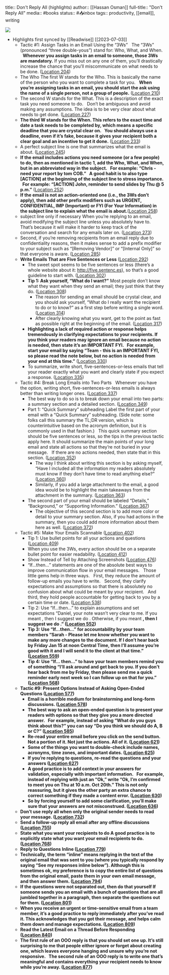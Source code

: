 title:: Don't Reply All (highlights)
author:: [[Hassan Osman]]
full-title:: "Don't Reply All"
media:: #books
status:: #📥inbox 
tags:: productivity, [[email]], writing


![](https://images-na.ssl-images-amazon.com/images/I/51blqpnkraL._SL200_.jpg)

- Highlights first synced by [[Readwise]] [[2023\-07\-03]]
	- Tactic #1: Assign Tasks in an Email Using the “3Ws”   The “3Ws” (pronounced “three double\-yous”) stand for: Who, What, and When.   **Whenever you assign tasks in an email to someone, those 3Ws are mandatory.** If you miss out on any one of them, you’ll drastically increase the chance that you’ll miscommunicate on what needs to be done. ([Location 204](https://readwise.io/to_kindle?action=open&asin=B018MGHZWO&location=204))
	- The Who The first W stands for the Who. This is basically the name of the person who you want to complete a task for you.   **When you’re assigning tasks in an email, you should start the ask using the name of a single person, not a group of people.** ([Location 210](https://readwise.io/to_kindle?action=open&asin=B018MGHZWO&location=210))
	- The second W stands for the What. This is a description of the exact task you need someone to do.   Don’t be ambiguous and avoid making any assumptions. The idea is to be very clear about what needs to get done. ([Location 227](https://readwise.io/to_kindle?action=open&asin=B018MGHZWO&location=227))
	- **The third W stands for the When. This refers to the exact time and date a task needs to be completed by, which means a specific deadline that you are crystal clear on.   You should always use a deadline, even if it’s fake, because it gives your recipient both a clear goal and an incentive to get it done.** ([Location 233](https://readwise.io/to_kindle?action=open&asin=B018MGHZWO&location=233))
	- A perfect subject line is one that summarizes what the email is about. ([Location 245](https://readwise.io/to_kindle?action=open&asin=B018MGHZWO&location=245))
	- **If the email includes actions you need someone (or a few people) to do, then as mentioned in tactic 1, add the Who, What, and When, but in an abbreviated way in the subject.   For example: “Chris \- need your report by tom COB.”   A good habit is to also type [ACTION] at the beginning of the subject line to stress importance.   For example: “[ACTION] John, reminder to send slides by Thu @ 5 p.m.”** ([Location 252](https://readwise.io/to_kindle?action=open&asin=B018MGHZWO&location=252))
	- **If the email is not an action\-oriented one (i.e., the 3Ws don’t apply), then add other prefix modifiers such as URGENT, CONFIDENTIAL, IMP (Important) or FYI (For Your Information) in the subject line to explain what the email is about.**([Location 258](https://readwise.io/to_kindle?action=open&asin=B018MGHZWO&location=258))
	- subject line only if necessary When you’re replying to an email, avoid modifying the subject line unless you absolutely have to. That’s because it will make it harder to keep track of the conversation and search for any emails later on. ([Location 273](https://readwise.io/to_kindle?action=open&asin=B018MGHZWO&location=273))
	- Second, if you’re removing recipients from an email reply due to confidentiality reasons, then it makes sense to add a prefix modifier to your subject such as “[Removing Vendor]” or “[Internal Only]” so that everyone is aware. ([Location 285](https://readwise.io/to_kindle?action=open&asin=B018MGHZWO&location=285))
	- **Write Emails That are Five Sentences or Less** ([Location 292](https://readwise.io/to_kindle?action=open&asin=B018MGHZWO&location=292))
		- The sweet spot seems to be five sentences or less (there’s a whole website about it: http://five.sentenc.es), so that’s a good guideline to start with. ([Location 302](https://readwise.io/to_kindle?action=open&asin=B018MGHZWO&location=302))
		- **Tip 1: Ask yourself, “What do I want?”** Most people don’t know what they want when they send an email; they just think that they do. ([Location 308](https://readwise.io/to_kindle?action=open&asin=B018MGHZWO&location=308))
			- The reason for sending an email should be crystal clear, and you should ask yourself, “What do I really want the recipient to do or to know?” as a first step before writing a single word. ([Location 314](https://readwise.io/to_kindle?action=open&asin=B018MGHZWO&location=314))
			- After clearly knowing what you want, get to the point as fast as possible right at the beginning of the email. ([Location 317](https://readwise.io/to_kindle?action=open&asin=B018MGHZWO&location=317))
		- **Highlighting a lack of required action or response helps tremendously in clarifying expectations to your recipients. If you think your readers may ignore an email because no action is needed, then state it’s an IMPORTANT FYI.   For example, start your email by saying “Team \- this is an IMPORTANT FYI, so please read the note below, but no action is needed from your end at this time.”** ([Location 330](https://readwise.io/to_kindle?action=open&asin=B018MGHZWO&location=330))
		- To summarize, write short, five\-sentences\-or\-less emails that tell your reader exactly what you want and clearly state if you expect a response. ([Location 335](https://readwise.io/to_kindle?action=open&asin=B018MGHZWO&location=335))
	- Tactic #4: Break Long Emails into Two Parts   Whenever you have the option, writing short, five\-sentences\-or\-less emails is always better than writing longer ones. ([Location 337](https://readwise.io/to_kindle?action=open&asin=B018MGHZWO&location=337))
		- The best way to do so is to break down your email into two parts: a summary section and a detailed section. ([Location 349](https://readwise.io/to_kindle?action=open&asin=B018MGHZWO&location=349))
		- Part 1: “Quick Summary” subheading Label the first part of your email with a “Quick Summary” subheading. (Side note: some folks call this summary the TL;DR version, which is counterintuitive based on the acronym definition, but it is commonly used in that fashion.)   This quick summary section should be five sentences or less, so the tips in the previous tactic apply here. It should summarize the main points of your long email and state all actions so that they’re not buried in your message.   If there are no actions needed, then state that in this section. ([Location 352](https://readwise.io/to_kindle?action=open&asin=B018MGHZWO&location=352))
			- The way I think about writing this section is by asking myself, “Have I included all the information my readers absolutely must know if they don’t have time to read anything else?” ([Location 360](https://readwise.io/to_kindle?action=open&asin=B018MGHZWO&location=360))
			- Similarly, if you add a large attachment to the email, a good idea would be to highlight the main takeaways from the attachment in the summary. ([Location 363](https://readwise.io/to_kindle?action=open&asin=B018MGHZWO&location=363))
		- The second part of your email should be labeled “Details,” “Background,” or “Supporting Information.” ([Location 367](https://readwise.io/to_kindle?action=open&asin=B018MGHZWO&location=367))
			- The objective of this second section is to add more color or detail to your summary section. Also, if you had actions in the summary, then you could add more information about them here as well. ([Location 372](https://readwise.io/to_kindle?action=open&asin=B018MGHZWO&location=372))
	- Tactic #5: Make Your Emails Scannable ([Location 402](https://readwise.io/to_kindle?action=open&asin=B018MGHZWO&location=402))
		- Tip 1: Use bullet points for all your actions and questions ([Location 409](https://readwise.io/to_kindle?action=open&asin=B018MGHZWO&location=409))
		- When you use the 3Ws, every action should be on a separate bullet point for easier readability. ([Location 412](https://readwise.io/to_kindle?action=open&asin=B018MGHZWO&location=412))
		- Show Instead of Tell by Attaching Screenshots ([Location 476](https://readwise.io/to_kindle?action=open&asin=B018MGHZWO&location=476))
		- “If…then…” statements are one of the absolute best ways to improve communication flow in your email messages.   Those little gems help in three ways.   First, they reduce the amount of follow\-up emails you have to write.   Second, they clarify expectations and assumptions so that there is absolutely no confusion about what could be meant by your recipient.   And third, they hold people accountable for getting back to you by a certain time or date. ([Location 538](https://readwise.io/to_kindle?action=open&asin=B018MGHZWO&location=538))
		- Tip 2: Use “If…then…” to explain assumptions and set expectations “Daniel, your note wasn’t very clear to me. If you meant <A>, then I suggest we do <X>. Otherwise, if you meant <B>, then I suggest we do <Y>.” ([Location 552](https://readwise.io/to_kindle?action=open&asin=B018MGHZWO&location=552))
		- Tip 3: Use “If…then…” for accountability by your team members “Sarah \- Please let me know whether you want to make any more changes to the document. If I don’t hear back by Friday Jan 15 at noon Central Time, then I’ll assume you’re good with it and I will send it to the client at that time.” ([Location 559](https://readwise.io/to_kindle?action=open&asin=B018MGHZWO&location=559))
		- Tip 4: Use “If… then…” to have your team members remind you of something “I’ll ask around and get back to you. If you don’t hear back from me by Friday, then please send me a quick reminder early next week so I can follow up on that for you.” ([Location 568](https://readwise.io/to_kindle?action=open&asin=B018MGHZWO&location=568))
	- Tactic #9: Present Options Instead of Asking Open\-Ended Questions ([Location 577](https://readwise.io/to_kindle?action=open&asin=B018MGHZWO&location=577))
		- Email is a horrible medium for brainstorming and long\-form discussions. ([Location 578](https://readwise.io/to_kindle?action=open&asin=B018MGHZWO&location=578))
		- The best way to ask an open\-ended question is to present your readers with options so that they give you a more directed answer.   For example, instead of asking “What do you guys think about this?” you can say “Do you think we should do A, B or C?” ([Location 585](https://readwise.io/to_kindle?action=open&asin=B018MGHZWO&location=585))
		- Re\-read your entire email before you click on the send button. Not a portion of it. Not just the actions. All of it. ([Location 621](https://readwise.io/to_kindle?action=open&asin=B018MGHZWO&location=621))
		- Some of the things you want to double\-check include names, acronyms, time zones, and important dates. ([Location 625](https://readwise.io/to_kindle?action=open&asin=B018MGHZWO&location=625))
		- If you’re replying to questions, re\-read the questions and your answers ([Location 627](https://readwise.io/to_kindle?action=open&asin=B018MGHZWO&location=627))
		- A good practice is to add context in your answers for validation, especially with important information.   For example, instead of replying with just an “Ok,” write “Ok, I’m confirmed to meet you on Thu at 10 a.m. Oct 20th.” This is not only reassuring, but it gives the other party an extra chance to correct something if they made a content error. ([Location 630](https://readwise.io/to_kindle?action=open&asin=B018MGHZWO&location=630))
		- So by forcing yourself to add some clarification, you’ll make sure that your answers are not misconstrued. ([Location 636](https://readwise.io/to_kindle?action=open&asin=B018MGHZWO&location=636))
	- Don’t use reply all when only the original sender needs to read your message. ([Location 732](https://readwise.io/to_kindle?action=open&asin=B018MGHZWO&location=732))
	- Send a follow\-up reply all email after any offline discussions ([Location 755](https://readwise.io/to_kindle?action=open&asin=B018MGHZWO&location=755))
	- State what you want your recipients to do A good practice is to explicitly state what you want your email recipients to do. ([Location 768](https://readwise.io/to_kindle?action=open&asin=B018MGHZWO&location=768))
	- Reply to Questions Inline ([Location 779](https://readwise.io/to_kindle?action=open&asin=B018MGHZWO&location=779))
	- Technically, the term “inline” means replying in the text of the original email that was sent to you (where you typically respond by saying “See my responses inline below”). Although this is sometimes ok, my preference is to copy the entire list of questions from the original email, paste them in your own email message, and then answer them. ([Location 794](https://readwise.io/to_kindle?action=open&asin=B018MGHZWO&location=794))
	- If the questions were not separated out, then do that yourself If someone sends you an email with a bunch of questions that are all jumbled together in a paragraph, then separate the questions out for them. ([Location 801](https://readwise.io/to_kindle?action=open&asin=B018MGHZWO&location=801))
	- When you receive an urgent or time\-sensitive email from a team member, it’s a good practice to reply immediately after you’ve read it. This acknowledges that you got their message, and helps calm them down and manage expectations. ([Location 809](https://readwise.io/to_kindle?action=open&asin=B018MGHZWO&location=809))
	- Read the Latest Email on a Thread Before Responding ([Location 840](https://readwise.io/to_kindle?action=open&asin=B018MGHZWO&location=840))
	- The first rule of an OOO reply is that you should set one up. It’s still surprising to me that people either ignore or forget about creating one, which leaves everyone hanging and unsure why you’re not responsive.   The second rule of an OOO reply is to write one that’s meaningful and contains everything your recipient needs to know while you’re away. ([Location 877](https://readwise.io/to_kindle?action=open&asin=B018MGHZWO&location=877))